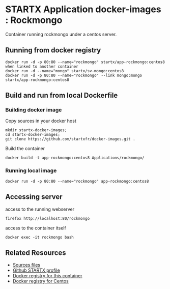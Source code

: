 # STARTX Application docker-images : Rockmongo

Container running rockmongo under a centos server.

## Running from docker registry

	docker run -d -p 80:80 --name="rockmongo" startx/app-rockmongo:centos8
	when linked to another container
	docker run -d --name="mongo" startx/sv-mongo:centos8
	docker run -d -p 80:80 --name="rockmongo" --link mongo:mongo startx/app-rockmongo:centos8

## Build and run from local Dockerfile
### Building docker image
Copy sources in your docker host 

	mkdir startx-docker-images; 
	cd startx-docker-images;
	git clone https://github.com/startxfr/docker-images.git .

Build the container

	docker build -t app-rockmongo:centos8 Applications/rockmongo/

### Running local image

	docker run -d -p 80:80 --name="rockmongo" app-rockmongo:centos8

## Accessing server
access to the running webserver

	firefox http://localhost:80/rockmongo

access to the container itself

	docker exec -it rockmongo bash

## Related Resources
* [Sources files](https://github.com/startxfr/docker-images/tree/centos8/Applications/rockmongo)
* [Github STARTX profile](https://github.com/startxfr/docker-images)
* [Docker registry for this container](https://registry.hub.docker.com/u/startx/app-rockmongo/)
* [Docker registry for Centos](https://registry.hub.docker.com/u/centos/)


